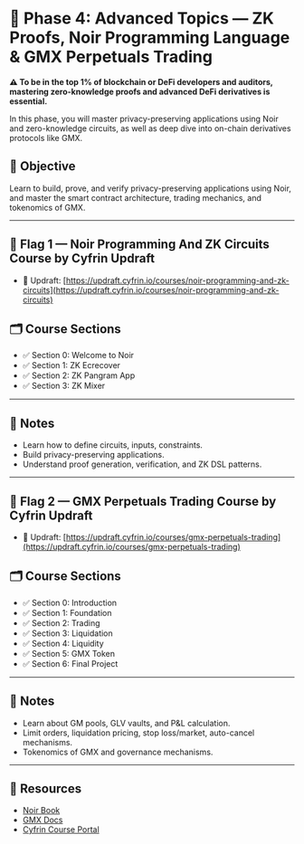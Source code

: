 # 🧪 Phase 4: Advanced Topics — ZK Proofs, Noir Programming Language & GMX Perpetuals Trading

**⚠️ To be in the top 1% of blockchain or DeFi developers and auditors, mastering zero-knowledge proofs and advanced DeFi derivatives is essential.**

In this phase, you will master privacy-preserving applications using Noir and zero-knowledge circuits, as well as deep dive into on-chain derivatives protocols like GMX.

## 🎯 Objective

Learn to build, prove, and verify privacy-preserving applications using Noir, and master the smart contract architecture, trading mechanics, and tokenomics of GMX.

---

## 🚩 Flag 1 — Noir Programming And ZK Circuits Course by Cyfrin Updraft

* 🔗 Updraft: [https://updraft.cyfrin.io/courses/noir-programming-and-zk-circuits](https://updraft.cyfrin.io/courses/noir-programming-and-zk-circuits)

## 🗂 Course Sections

* ✅ Section 0: Welcome to Noir
* ✅ Section 1: ZK Ecrecover
* ✅ Section 2: ZK Pangram App
* ✅ Section 3: ZK Mixer

---

## 📂 Notes

* Learn how to define circuits, inputs, constraints.
* Build privacy-preserving applications.
* Understand proof generation, verification, and ZK DSL patterns.

---

## 🚩 Flag 2 — GMX Perpetuals Trading Course by Cyfrin Updraft

* 🔗 Updraft: [https://updraft.cyfrin.io/courses/gmx-perpetuals-trading](https://updraft.cyfrin.io/courses/gmx-perpetuals-trading)

## 🗂 Course Sections

* ✅ Section 0: Introduction
* ✅ Section 1: Foundation
* ✅ Section 2: Trading
* ✅ Section 3: Liquidation
* ✅ Section 4: Liquidity
* ✅ Section 5: GMX Token
* ✅ Section 6: Final Project

---

## 📂 Notes

* Learn about GM pools, GLV vaults, and P\&L calculation.
* Limit orders, liquidation pricing, stop loss/market, auto-cancel mechanisms.
* Tokenomics of GMX and governance mechanisms.

---

## 🔗 Resources

* [Noir Book](https://noir-lang.org/book/)
* [GMX Docs](https://docs.gmx.io/)
* [Cyfrin Course Portal](https://updraft.cyfrin.io/courses)
